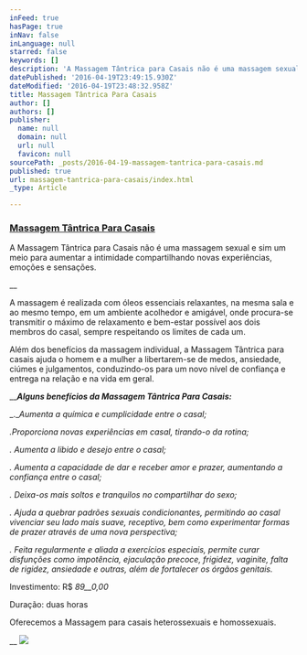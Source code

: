 ```yaml
---
inFeed: true
hasPage: true
inNav: false
inLanguage: null
starred: false
keywords: []
description: 'A Massagem Tântrica para Casais não é uma massagem sexual e sim um meio para aumentar a intimidade compartilhando novas experiências, emoções e sensações. '
datePublished: '2016-04-19T23:49:15.930Z'
dateModified: '2016-04-19T23:48:32.958Z'
title: Massagem Tântrica Para Casais
author: []
authors: []
publisher:
  name: null
  domain: null
  url: null
  favicon: null
sourcePath: _posts/2016-04-19-massagem-tantrica-para-casais.md
published: true
url: massagem-tantrica-para-casais/index.html
_type: Article

---
```

### [Massagem Tântrica Para Casais][0]

A Massagem Tântrica para Casais não é uma massagem sexual e sim um meio para aumentar a intimidade compartilhando novas experiências, emoções e sensações. 

__

A massagem é realizada com óleos essenciais relaxantes, na mesma sala e ao mesmo tempo, em um ambiente acolhedor e amigável, onde procura-se transmitir o máximo de relaxamento e bem-estar possível aos dois membros do casal, sempre respeitando os limites de cada um.

Além dos benefícios da massagem individual, a Massagem Tântrica para casais ajuda o homem e a mulher a libertarem-se de medos, ansiedade, ciúmes e julgamentos, conduzindo-os para um novo nível de confiança e entrega na relação e na vida em geral.

___**Alguns benefícios da Massagem Tântrica Para Casais:**_

_.__Aumenta a química e cumplicidade entre o casal;_

_.Proporciona novas experiências em casal, tirando-o da rotina;_

_. Aumenta a libido e desejo entre o casal;_

_. Aumenta a capacidade de dar e receber amor e prazer, aumentando a confiança entre o casal;_

_. Deixa-os mais soltos e tranquilos no compartilhar do sexo;_

_. Ajuda a quebrar padrões sexuais condicionantes, permitindo ao casal vivenciar seu lado mais suave, receptivo, bem como experimentar formas de prazer através de uma nova perspectiva;_

_. Feita regularmente e aliada a exercícios especiais, permite curar disfunções como impotência, ejaculação precoce, frigidez, vaginite, falta de rigidez, ansiedade e outras, além de fortalecer os órgãos genitais._

Investimento: R$ _89__0,00_

Duração: duas horas

Oferecemos a Massagem para casais heterossexuais e homossexuais.

__
![](https://the-grid-user-content.s3-us-west-2.amazonaws.com/0db04f8b-f547-478b-b83d-bde16915cd49.jpg)

[0]: http://yashatantrica.blogspot.com.br/2014/09/a-massagem-tantrica-para-casais-nao-e.html